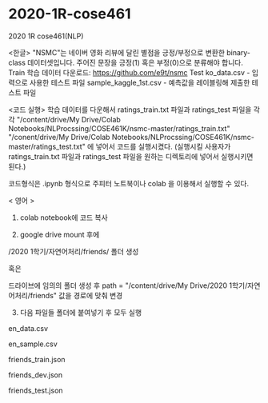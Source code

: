 # 2020-1R-cose461
2020 1R cose461(NLP)

<한글>
<Data Description>
"NSMC"는 네이버 영화 리뷰에 달린 별점을 긍정/부정으로 변환한 binary-class 데이터셋입니다.
주어진 문장을 긍정(1) 혹은 부정(0)으로 분류해야 합니다.
<File Description>
Train
학습 데이터 다운로드: https://github.com/e9t/nsmc
Test
ko_data.csv - 입력으로 사용한 테스트 파일
sample_kaggle_1st.csv - 예측값을 레이블링해 제출한 테스트 파일

<코드 실행>
학습 데이터를 다운해서 
ratings_train.txt 파일과 ratings_test 파일을 각각 
"/content/drive/My Drive/Colab Notebooks/NLProcssing/COSE461K/nsmc-master/ratings_train.txt"
"/conent/drive/My Drive/Colab Notebooks/NLProcssing/COSE461K/nsmc-master/ratings_test.txt"
에 넣어서 코드를 실행시켰다. (실행시킬 사용자가 ratings_train.txt 파일과 ratings_test 파일을 원하는 디렉토리에 넣어서 실행시키면 된다.)

코드형식은 .ipynb 형식으로 주피터 노트북이나 colab 을 이용해서 실행할 수 있다.






< 영어 >
1. colab notebook에 코드 복사

2. google drive mount 후에

/2020 1학기/자연어처리/friends/ 
폴더 생성

혹은 

드라이브에 임의의 폴더 생성 후
path = "/content/drive/My Drive/2020 1학기/자연어처리/friends" 값을 경로에 맞춰 변경


3. 다음 파일들 폴더에 붙여넣기 후 모두 실행

en_data.csv

en_sample.csv

friends_train.json

friends_dev.json

friends_test.json





